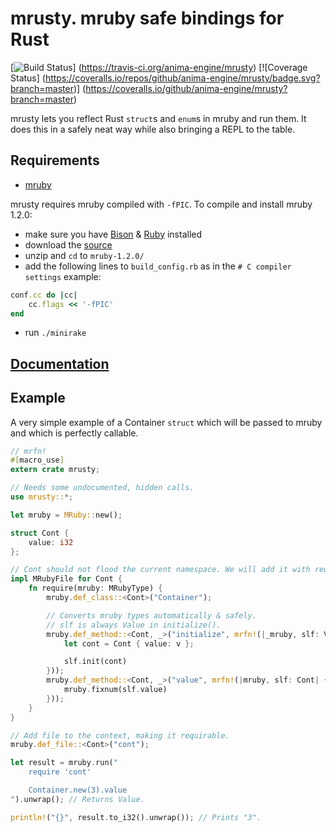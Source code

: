 # mrusty. mruby safe bindings for Rust
[![Build Status](https://travis-ci.org/anima-engine/mrusty.svg?branch=master)]
(https://travis-ci.org/anima-engine/mrusty)
[![Coverage Status]
(https://coveralls.io/repos/github/anima-engine/mrusty/badge.svg?branch=master)]
(https://coveralls.io/github/anima-engine/mrusty?branch=master)

mrusty lets you reflect Rust `struct`s and `enum`s in mruby and run them.
It does this in a safely neat way while also bringing a REPL to the table.


## Requirements
- [mruby](https://github.com/mruby/mruby)

mrusty requires mruby compiled with `-fPIC`. To compile and install mruby 1.2.0:
- make sure you have [Bison](https://www.gnu.org/software/bison/)
& [Ruby](https://www.ruby-lang.org/) installed
- download the [source](https://github.com/mruby/mruby/archive/1.2.0.zip)
- unzip and `cd` to `mruby-1.2.0/`
- add the following lines to `build_config.rb` as in the `# C compiler settings`
example:
```ruby
conf.cc do |cc|
    cc.flags << '-fPIC'
end
```
- run `./minirake`

## [Documentation](http://anima-engine.github.io/mrusty/)

## Example
A very simple example of a Container `struct` which will be passed to mruby and
which is perfectly callable.
```rust
// mrfn!
#[macro_use]
extern crate mrusty;

// Needs some undocumented, hidden calls.
use mrusty::*;

let mruby = MRuby::new();

struct Cont {
    value: i32
};

// Cont should not flood the current namespace. We will add it with require.
impl MRubyFile for Cont {
    fn require(mruby: MRubyType) {
        mruby.def_class::<Cont>("Container");

        // Converts mruby types automatically & safely.
        // slf is always Value in initialize().
        mruby.def_method::<Cont, _>("initialize", mrfn!(|_mruby, slf: Value, v: i32| {
            let cont = Cont { value: v };

            slf.init(cont)
        }));
        mruby.def_method::<Cont, _>("value", mrfn!(|mruby, slf: Cont| {
            mruby.fixnum(slf.value)
        }));
    }
}

// Add file to the context, making it requirable.
mruby.def_file::<Cont>("cont");

let result = mruby.run("
    require 'cont'

    Container.new(3).value
").unwrap(); // Returns Value.

println!("{}", result.to_i32().unwrap()); // Prints "3".
```

